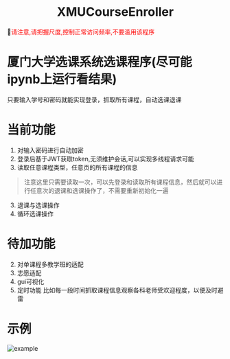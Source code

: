 <h1 align="center" style="text-align:center;">XMUCourseEnroller</h1>

🚩<span style="color:red;">请注意,请把握尺度,控制正常访问频率,不要滥用该程序</span>

# 厦门大学选课系统选课程序(尽可能ipynb上运行看结果)
只要输入学号和密码就能实现登录，抓取所有课程，自动选课退课

# 当前功能
1. 对输入密码进行自动加密
1. 登录后基于JWT获取token,无须维护会话,可以实现多线程请求可能
2. 读取任意课程类型，任意页的所有课程的信息
> 注意这里只需要读取一次，可以先登录和读取所有课程信息，然后就可以进行任意次的退课和选课操作了，不需要重新初始化一遍
3. 退课与选课操作
4. 循环选课操作

# 待加功能
2. 对单课程多教学班的适配
3. 志愿适配
4. gui可视化
5. 定时功能 比如每一段时间抓取课程信息观察各科老师受欢迎程度，以便及时避雷

# 示例

![example](images/show.gif)
